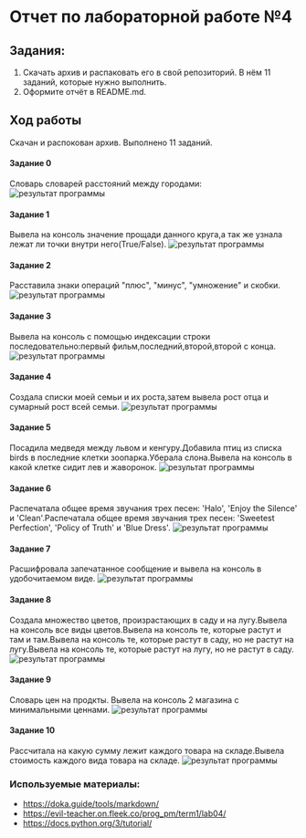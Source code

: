 # Отчет по лабораторной работе №4
## Задания:
1. Скачать архив и распаковать его в свой репозиторий. В нём 11 заданий, которые нужно выполнить.
2. Оформите отчёт в README.md.
## Ход работы 
Скачан и распокован архив. Выполнено 11 заданий.
#### Задание 0
Cловарь словарей расстояний между городами:
<image src = 00.png alt="результат программы">

#### Задание 1
Вывела на консоль значение прощади данного круга,а так же узнала лежат ли точки внутри него(True/False).
<image src = 01.png alt="результат программы">

#### Задание 2
Расставила знаки операций "плюс", "минус", "умножение" и скобки.
<image src = 02.png alt="результат программы">

#### Задание 3
Вывела на консоль с помощью индексации строки последовательно:первый фильм,последний,второй,второй с конца.
<image src = 03.png alt="результат программы">

#### Задание 4
Создала списки моей семьи и их роста,затем вывела рост отца и сумарный рост всей семьи.
<image src = 04.png alt="результат программы">

#### Задание 5
Посадила медведя между львом и кенгуру.Добавила птиц из списка birds в последние клетки зоопарка.Уберала слона.Вывела на консоль в какой клетке сидит лев и жаворонок.
<image src = 05.png alt="результат программы">

#### Задание 6
Распечатала общее время звучания трех песен: 'Halo', 'Enjoy the Silence' и 'Clean'.Распечатала общее время звучания трех песен: 'Sweetest Perfection', 'Policy of Truth' и 'Blue Dress'.
<image src = 06.png alt="результат программы">

#### Задание 7
Расшифровала запечатанное сообщение и вывела на консоль в удобочитаемом виде.
<image src = 07.png alt="результат программы">

#### Задание 8
Создала множество цветов, произрастающих в саду и на лугу.Вывела на консоль все виды цветов.Вывела на консоль те, которые растут и там и там.Вывела на консоль те, которые растут в саду, но не растут на лугу.Вывела на консоль те, которые растут на лугу, но не растут в саду.
<image src = 08.png alt="результат программы">

#### Задание 9
Словарь цен на продкты. Вывела на консоль 2 магазина с минимальными ценнами.
<image src = 09.png alt="результат программы">

#### Задание 10
Рассчитала на какую сумму лежит каждого товара на складе.Вывела стоимость каждого вида товара на складе.
<image src = 10.png alt="результат программы">

### Используемые материалы:
- https://doka.guide/tools/markdown/
- https://evil-teacher.on.fleek.co/prog_pm/term1/lab04/
- https://docs.python.org/3/tutorial/
